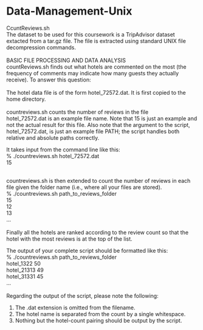 # Data-Management-Unix

CcuntReviews.sh <br />
The dataset to be used for this coursework is a TripAdvisor dataset extacted from a tar.gz file. The file is extracted using standard UNIX file decompression commands.<br />
<br />
BASIC FILE PROCESSING AND DATA ANALYSIS <br />
countReviews.sh finds out what hotels are commented on the most (the frequency of comments may indicate how many guests they actually receive). To answer this question:<br />
<br />
The hotel data file is of the form hotel_72572.dat. It is first copied to the home directory.<br />
<br />
countreviews.sh counts the number of reviews in the file <br />
hotel_72572.dat is an example file name. Note that 15 is just an example and not
the actual result for this file. Also note that the argument to the script, hotel_72572.dat,
is just an example file PATH; the script handles both relative and absolute paths correctly. 
<br />

It takes input from the command line like this:<br />
% ./countreviews.sh hotel_72572.dat<br />
15<br />

<br />
countreviews.sh is then extended to count the number of reviews in each file given the folder
   name (i.e., where all your files are stored).<br />
    % ./countreviews.sh path_to_reviews_folder<br />
    15<br />
    12<br />
    13<br />
    ...<br />

<br />
Finally all the hotels are ranked according to the review count so that the hotel with the most
reviews is at the top of the list.<br />

The output of your complete script should be formatted like this:<br />
% ./countreviews.sh path_to_reviews_folder<br />
hotel_1322 50<br />
hotel_21313 49<br />
hotel_31331 45<br />
...<br />
<br />
Regarding the output of the script, please note the following:<br />
1. The .dat extension is omitted from the filename.<br />
2. The hotel name is separated from the count by a single whitespace.<br />
3. Nothing but the hotel-count pairing should be output by the script.<br />
